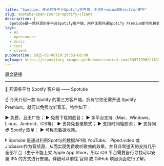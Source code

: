 ```yaml
---
title: "Spotube: 开源的多平台Spotify客户端，无需Premium和Electron支持"
slug: spotube-open-source-spotify-client
description: |
  Spotube是一款开源的多平台Spotify客户端，用户无需开通Spotify Premium即可免费收听音乐。支持Mac、Windows、Linux、Android、iOS等多种平台，具有免登录、同步Spotify歌单、时间轴歌词等功能，且承诺无数据收集。
tags: 
  - AI
  - opensource
  - music
  - tool
  - client
pubDatetime: 2025-02-06T10:29:53+08:00
ogImage: https://repository-images.githubusercontent.com/338719962/f61378ef-aa0f-43d2-b585-1cc121cb7cb9
---
```


[原文链接](https://github.com/KRTirtho/spotube)

---


🎵 开源多平台 Spotify 客户端 —— Spotube

☝️ 今天介绍一款 Spotify 的第三方客户端，拥有它你无需开通 Spotify Premium，就可以免费收听音乐。特性如下：

▶ 免费，且无广告；
▶ 免费下载的曲目；
▶ 多平台支持（Mac、Windows、Linux、Android、iOS等）
▶ 支持免登录模式；
▶ 支持时间轴歌词；
▶ 支持同步 Spotify 歌单；
▶ 号称无数据收集。

⏬ Spotube 是通过利用Spotify的数据API和 YouTube、 Piped.video 或 JioSaavn作为音频源，从而实现免费收听歌曲的效果。并且非常逆天的支持几乎全部平台（由于不能上架 Apple App Store，所以 iOS 平台需要自行寻找可以安装 IPA 的方式进行安装。详细可以前往 官网 或 GitHub 项目页面进行了解。

